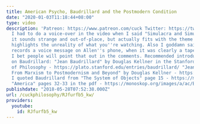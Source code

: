 ```yaml
---
title: American Psycho, Baudrillard and the Postmodern Condition
date: "2020-01-03T11:18:44+08:00"
type: video
description: 'Patreon: https://www.patreon.com/cuck Twitter: https://twitter.com/PhilosophyCuck
  I had to do a voice-over in the video when I said "Simulacra and Simulation" and
  it sounds strange and out-of-place, but actually fits with the theme because it
  highlights the unreality of what you''re watching. Also I goddamn said that Bateman
  records a voice message on Allen''s phone, when it was clearly a tape recorder.
  I bet people will point that out in the comments. Recommended introductory reading
  on Baudrillard: "Jean Baudrillard" by Douglas Kellner in the Stanford Encyclopedia
  of Philosophy - https://plato.stanford.edu/entries/baudrillard/ "Jean Baudrillard:
  From Marxism to Postmodernism and Beyond" by Douglas Kellner - https://pages.gseis.ucla.edu/faculty/kellner/Baudrillard.pdf
  I quoted Baudrillard from "The System of Objects" page 15 - https://monoskop.org/images/2/28/Baudrillard_Jean_The_system_of_objects_1996.pdf
  "America" pages 32-33 in the pdf - https://monoskop.org/images/a/ac/Baudrillard_Jean_America_1989.pdf'
publishdate: "2018-05-28T07:52:38.000Z"
url: /cuckphilosophy/RJfurfb5_kw/
providers:
  youtube:
    id: RJfurfb5_kw
---
```


